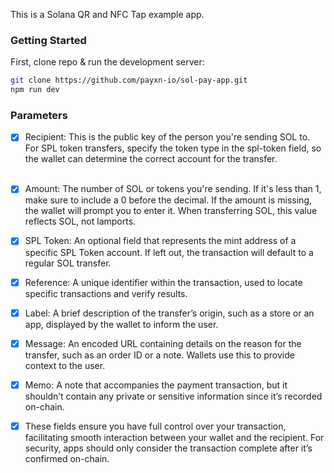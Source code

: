 This is a Solana QR and NFC Tap example app.

### Getting Started

First, clone repo & run the development server:

```bash
git clone https://github.com/payxn-io/sol-pay-app.git
npm run dev
```

### Parameters
- [x] Recipient: This is the public key of the person you're sending SOL to. For SPL token transfers, specify the token type in the spl-token field, so the wallet can determine the correct account for the transfer.<br><br>

- [x] Amount: The number of SOL or tokens you're sending. If it's less than 1, make sure to include a 0 before the decimal. If the amount is missing, the wallet will prompt you to enter it. When transferring SOL, this value reflects SOL, not lamports.

- [x] SPL Token: An optional field that represents the mint address of a specific SPL Token account. If left out, the transaction will default to a regular SOL transfer.

- [x] Reference: A unique identifier within the transaction, used to locate specific transactions and verify results.

- [x] Label: A brief description of the transfer’s origin, such as a store or an app, displayed by the wallet to inform the user.

- [x] Message: An encoded URL containing details on the reason for the transfer, such as an order ID or a note. Wallets use this to provide context to the user.

- [x] Memo: A note that accompanies the payment transaction, but it shouldn’t contain any private or sensitive information since it’s recorded on-chain.

- [x] These fields ensure you have full control over your transaction, facilitating smooth interaction between your wallet and the recipient. For security, apps should only consider the transaction complete after it’s confirmed on-chain.
